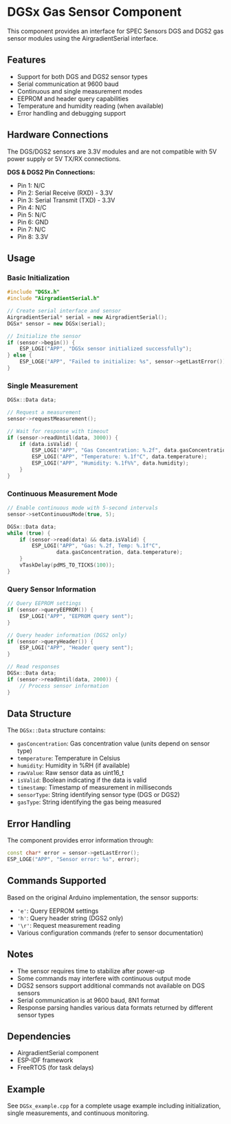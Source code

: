 # DGSx Gas Sensor Component

This component provides an interface for SPEC Sensors DGS and DGS2 gas sensor modules using the AirgradientSerial interface.

## Features

- Support for both DGS and DGS2 sensor types
- Serial communication at 9600 baud
- Continuous and single measurement modes
- EEPROM and header query capabilities
- Temperature and humidity reading (when available)
- Error handling and debugging support

## Hardware Connections

The DGS/DGS2 sensors are 3.3V modules and are not compatible with 5V power supply or 5V TX/RX connections.

**DGS & DGS2 Pin Connections:**
- Pin 1: N/C
- Pin 2: Serial Receive (RXD) - 3.3V
- Pin 3: Serial Transmit (TXD) - 3.3V  
- Pin 4: N/C
- Pin 5: N/C
- Pin 6: GND
- Pin 7: N/C
- Pin 8: 3.3V

## Usage

### Basic Initialization

```cpp
#include "DGSx.h"
#include "AirgradientSerial.h"

// Create serial interface and sensor
AirgradientSerial* serial = new AirgradientSerial();
DGSx* sensor = new DGSx(serial);

// Initialize the sensor
if (sensor->begin()) {
    ESP_LOGI("APP", "DGSx sensor initialized successfully");
} else {
    ESP_LOGE("APP", "Failed to initialize: %s", sensor->getLastError());
}
```

### Single Measurement

```cpp
DGSx::Data data;

// Request a measurement
sensor->requestMeasurement();

// Wait for response with timeout
if (sensor->readUntil(data, 3000)) {
    if (data.isValid) {
        ESP_LOGI("APP", "Gas Concentration: %.2f", data.gasConcentration);
        ESP_LOGI("APP", "Temperature: %.1f°C", data.temperature);
        ESP_LOGI("APP", "Humidity: %.1f%%", data.humidity);
    }
}
```

### Continuous Measurement Mode

```cpp
// Enable continuous mode with 5-second intervals
sensor->setContinuousMode(true, 5);

DGSx::Data data;
while (true) {
    if (sensor->read(data) && data.isValid) {
        ESP_LOGI("APP", "Gas: %.2f, Temp: %.1f°C", 
                data.gasConcentration, data.temperature);
    }
    vTaskDelay(pdMS_TO_TICKS(100));
}
```

### Query Sensor Information

```cpp
// Query EEPROM settings
if (sensor->queryEEPROM()) {
    ESP_LOGI("APP", "EEPROM query sent");
}

// Query header information (DGS2 only)
if (sensor->queryHeader()) {
    ESP_LOGI("APP", "Header query sent");
}

// Read responses
DGSx::Data data;
if (sensor->readUntil(data, 2000)) {
    // Process sensor information
}
```

## Data Structure

The `DGSx::Data` structure contains:

- `gasConcentration`: Gas concentration value (units depend on sensor type)
- `temperature`: Temperature in Celsius
- `humidity`: Humidity in %RH (if available)
- `rawValue`: Raw sensor data as uint16_t
- `isValid`: Boolean indicating if the data is valid
- `timestamp`: Timestamp of measurement in milliseconds
- `sensorType`: String identifying sensor type (DGS or DGS2)
- `gasType`: String identifying the gas being measured

## Error Handling

The component provides error information through:

```cpp
const char* error = sensor->getLastError();
ESP_LOGE("APP", "Sensor error: %s", error);
```

## Commands Supported

Based on the original Arduino implementation, the sensor supports:

- `'e'`: Query EEPROM settings
- `'h'`: Query header string (DGS2 only)
- `'\r'`: Request measurement reading
- Various configuration commands (refer to sensor documentation)

## Notes

- The sensor requires time to stabilize after power-up
- Some commands may interfere with continuous output mode
- DGS2 sensors support additional commands not available on DGS sensors
- Serial communication is at 9600 baud, 8N1 format
- Response parsing handles various data formats returned by different sensor types

## Dependencies

- AirgradientSerial component
- ESP-IDF framework
- FreeRTOS (for task delays)

## Example

See `DGSx_example.cpp` for a complete usage example including initialization, single measurements, and continuous monitoring.
